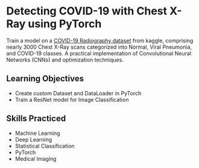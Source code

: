 # Detecting COVID-19 with Chest X-Ray using PyTorch

Train a model on a [COVID-19 Radiography dataset](https://www.kaggle.com/datasets/tawsifurrahman/covid19-radiography-database/download?datasetVersionNumber=5) from kaggle, comprising nearly 3000 Chest X-Ray scans categorized into Normal, Viral Pneumonia, and COVID-19 classes. A practical implementation of Convolutional Neural Networks (CNNs) and optimization techniques.

## Learning Objectives
- Create custom Dataset and DataLoader in PyTorch
- Train a ResNet model for Image Classification

## Skills Practiced
- Machine Learning
- Deep Learning
- Statistical Classification
- PyTorch
- Medical Imaging
